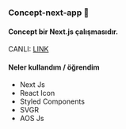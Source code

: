 ### Concept-next-app 🚀

#### Concept bir Next.js çalışmasıdır. 

CANLI: [LINK](https://nextjs-concept-app.vercel.app/)

#### Neler kullandım / öğrendim 

- Next Js
- React Icon
- Styled Components
- SVGR
- AOS Js

